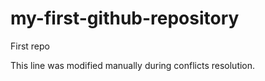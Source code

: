 # my-first-github-repository
First repo

This line was modified manually during conflicts resolution.
